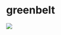 # greenbelt

<img src="W:\4. Gestão por indicadores\# Apoio - Desenvolvimento\analise\PA\green_belt\exercicios\distribuicao_normal.png">
